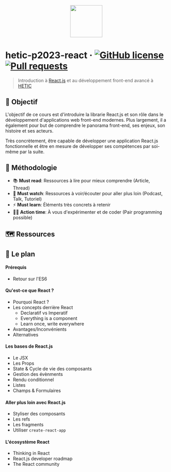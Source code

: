 <p align="center"><img src="https://github.com/greeeg/hetic-p2023-react/blob/master/assets/react.logo.png" width="100" /></p>

# hetic-p2023-react &middot; [![GitHub license](https://img.shields.io/badge/license-MIT-blue.svg)](https://github.com/greeeg/hetic-p2023-react/blob/master/LICENSE) [![Pull requests](https://img.shields.io/badge/PRs-welcome-brightgreen.svg)](https://github.com/greeeg/hetic-p2023-react/pulls)

> Introduction à [React.js](http://reactjs.org/) et au développement front-end avancé à [HETIC](https://www.hetic.net/)

## 🎯 Objectif

L'objectif de ce cours est d'introduire la librarie React.js et son rôle dans le développement d'applications web front-end modernes. Plus largement, il a également pour but de comprendre le panorama front-end, ses enjeux, son histoire et ses acteurs.

Très concrètement, être capable de développer une application React.js fonctionnelle et être en mesure de développer ses compétences par soi-même par la suite.

## 📐 Méthodologie

- 📚 **Must read**: Ressources à lire pour mieux comprendre (Article, Thread)
- 🍿 **Must watch**: Ressources à voir/écouter pour aller plus loin (Podcast, Talk, Tutoriel)
- ⚡️ **Must learn**: Éléments très concrets à retenir
- 👨‍🔬 **Action time**: À vous d'expérimenter et de coder (Pair programming possible)

## 🗺 Ressources

## 🏁 Le plan

#### Prérequis

- Retour sur l'ES6

#### Qu'est-ce que React ?

- Pourquoi React ?
- Les concepts derrière React
  - Declaratif vs Imperatif
  - Everything is a component
  - Learn once, write everywhere
- Avantages/Inconvénients
- Alternatives

#### Les bases de React.js

- Le JSX
- Les Props
- State & Cycle de vie des composants
- Gestion des évènments
- Rendu conditionnel
- Listes
- Champs & Formulaires

#### Aller plus loin avec React.js

- Styliser des composants
- Les refs
- Les fragments
- Utiliser `create-react-app`

#### L'écosystème React

- Thinking in React
- React.js developer roadmap
- The React community
